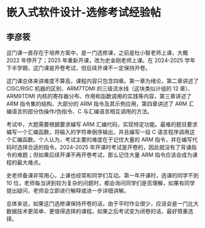 # 嵌入式软件设计-选修考试经验帖

## 李彦筱

这门课一直存在于培养方案中，是一门选修课，之前是杜小智老师上课，大概 2022 年停开了；2025 年重新开课，改为史金刚老师上课。在 2024-2025 学年下半学期，这门课是开卷考试，但后续开课不一定保持开卷。

这门课总体来讲难度不算高，课程内容只包含四章。第一章为绪论，第二章讲述了 CISC/RISC 机器的区别、ARM7TDMI 的三级流水线（这块类似计组的 12 章）、ARM9TDMI 内核的寄存器分布、作用和函数调用的实践等内容，第三章讲述了 ARM 指令集的结构、大部分的 ARM 指令及其示例应用，第四章讲述了 ARM 汇编语言的部分伪操作/伪指令、C 与汇编语言相互调用的方法。

考试中，大题需要根据要求编写 ARM 汇编代码，实现特定功能。最难的题目要求编写一个汇编函数，将输入的字符串倒序输出，并且编写一段 C 语言程序调用这个汇编函数。个人认为，考试主要的难度在于记住大量的 ARM 指令，并在编写代码时选择合适的指令。2024-2025 年开课时考试是开卷的，因此就没有了背诵指令的难题；但如果后续开课不再开卷考试，那么记住大量 ARM 指令应该会成为课程的最大难点。

史老师备课非常用心，上课也经常和同学们互动。第一年开课时，选课的同学不到 10 位，老师每当讲到较为复杂的问题时，都会询问同学们是否理解，如果有同学提出疑问，老师会立即进行解释或进一步详细讲解。

总体来说，如果这门选修课保持开卷的话，由于平时作业很少，应该会是一门比大数据技术更简单、更值得选择的课程。如果之后考试变为闭卷的话，最好慎重选择。
